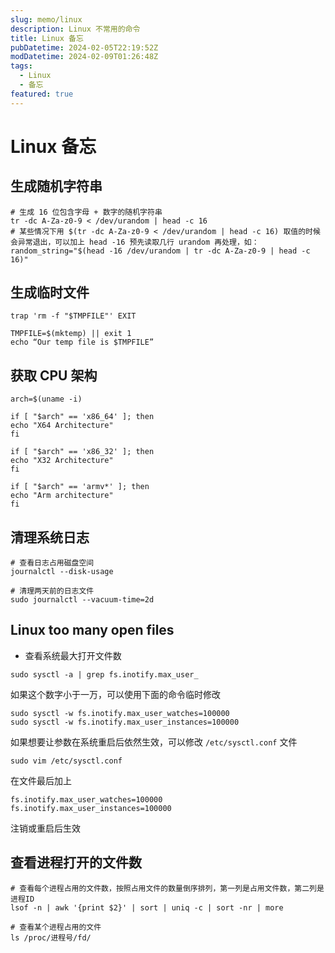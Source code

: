 ```yaml
---
slug: memo/linux
description: Linux 不常用的命令
title: Linux 备忘
pubDatetime: 2024-02-05T22:19:52Z
modDatetime: 2024-02-09T01:26:48Z
tags:
  - Linux
  - 备忘
featured: true
---
```


# Linux 备忘

## 生成随机字符串

```shell
# 生成 16 位包含字母 + 数字的随机字符串
tr -dc A-Za-z0-9 < /dev/urandom | head -c 16
# 某些情况下用 $(tr -dc A-Za-z0-9 < /dev/urandom | head -c 16) 取值的时候会异常退出，可以加上 head -16 预先读取几行 urandom 再处理，如：
random_string="$(head -16 /dev/urandom | tr -dc A-Za-z0-9 | head -c 16)"
```

## 生成临时文件

```shell
trap 'rm -f "$TMPFILE"' EXIT

TMPFILE=$(mktemp) || exit 1
echo “Our temp file is $TMPFILE”
```

## 获取 CPU 架构

```shell
arch=$(uname -i)

if [ "$arch" == 'x86_64' ]; then
echo "X64 Architecture"
fi

if [ "$arch" == 'x86_32' ]; then
echo "X32 Architecture"
fi

if [ "$arch" == 'armv*' ]; then
echo "Arm architecture"
fi
```

## 清理系统日志

```shell
# 查看日志占用磁盘空间
journalctl --disk-usage

# 清理两天前的日志文件
sudo journalctl --vacuum-time=2d
```

## Linux too many open files

- 查看系统最大打开文件数

```shell
sudo sysctl -a | grep fs.inotify.max_user_
```

如果这个数字小于一万，可以使用下面的命令临时修改

```shell
sudo sysctl -w fs.inotify.max_user_watches=100000
sudo sysctl -w fs.inotify.max_user_instances=100000
```

如果想要让参数在系统重启后依然生效，可以修改 `/etc/sysctl.conf` 文件

```shell
sudo vim /etc/sysctl.conf
```

在文件最后加上

```text
fs.inotify.max_user_watches=100000
fs.inotify.max_user_instances=100000
```

注销或重启后生效

## 查看进程打开的文件数

```shell
# 查看每个进程占用的文件数，按照占用文件的数量倒序排列，第一列是占用文件数，第二列是进程ID
lsof -n | awk '{print $2}' | sort | uniq -c | sort -nr | more

# 查看某个进程占用的文件
ls /proc/进程号/fd/
```
